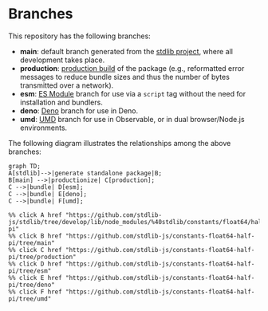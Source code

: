 <!--

@license Apache-2.0

Copyright (c) 2022 The Stdlib Authors.

Licensed under the Apache License, Version 2.0 (the "License");
you may not use this file except in compliance with the License.
You may obtain a copy of the License at

    http://www.apache.org/licenses/LICENSE-2.0

Unless required by applicable law or agreed to in writing, software
distributed under the License is distributed on an "AS IS" BASIS,
WITHOUT WARRANTIES OR CONDITIONS OF ANY KIND, either express or implied.
See the License for the specific language governing permissions and
limitations under the License.

-->

# Branches

This repository has the following branches:

-   **main**: default branch generated from the [stdlib project][stdlib-url], where all development takes place.
-   **production**: [production build][production-url] of the package (e.g., reformatted error messages to reduce bundle sizes and thus the number of bytes transmitted over a network).
-   **esm**: [ES Module][esm-url] branch for use via a `script` tag without the need for installation and bundlers.
-   **deno**: [Deno][deno-url] branch for use in Deno.
-   **umd**: [UMD][umd-url] branch for use in Observable, or in dual browser/Node.js environments.

The following diagram illustrates the relationships among the above branches:

```mermaid
graph TD;
A[stdlib]-->|generate standalone package|B;
B[main] -->|productionize| C[production];
C -->|bundle| D[esm];
C -->|bundle| E[deno];
C -->|bundle| F[umd];

%% click A href "https://github.com/stdlib-js/stdlib/tree/develop/lib/node_modules/%40stdlib/constants/float64/half-pi"
%% click B href "https://github.com/stdlib-js/constants-float64-half-pi/tree/main"
%% click C href "https://github.com/stdlib-js/constants-float64-half-pi/tree/production"
%% click D href "https://github.com/stdlib-js/constants-float64-half-pi/tree/esm"
%% click E href "https://github.com/stdlib-js/constants-float64-half-pi/tree/deno"
%% click F href "https://github.com/stdlib-js/constants-float64-half-pi/tree/umd"
```

[stdlib-url]: https://github.com/stdlib-js/stdlib/tree/develop/lib/node_modules/%40stdlib/constants/float64/half-pi
[production-url]: https://github.com/stdlib-js/constants-float64-half-pi/tree/production
[deno-url]: https://github.com/stdlib-js/constants-float64-half-pi/tree/deno
[umd-url]: https://github.com/stdlib-js/constants-float64-half-pi/tree/umd
[esm-url]: https://github.com/stdlib-js/constants-float64-half-pi/tree/esm